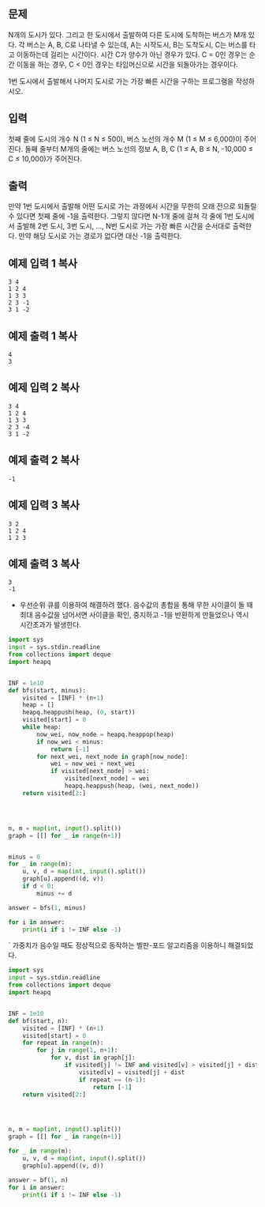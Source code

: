 ## 문제

N개의 도시가 있다. 그리고 한 도시에서 출발하여 다른 도시에 도착하는 버스가 M개 있다. 각 버스는 A, B, C로 나타낼 수 있는데, A는 시작도시, B는 도착도시, C는 버스를 타고 이동하는데 걸리는 시간이다. 시간 C가 양수가 아닌 경우가 있다. C = 0인 경우는 순간 이동을 하는 경우, C < 0인 경우는 타임머신으로 시간을 되돌아가는 경우이다.

1번 도시에서 출발해서 나머지 도시로 가는 가장 빠른 시간을 구하는 프로그램을 작성하시오.

## 입력

첫째 줄에 도시의 개수 N (1 ≤ N ≤ 500), 버스 노선의 개수 M (1 ≤ M ≤ 6,000)이 주어진다. 둘째 줄부터 M개의 줄에는 버스 노선의 정보 A, B, C (1 ≤ A, B ≤ N, -10,000 ≤ C ≤ 10,000)가 주어진다. 

## 출력

만약 1번 도시에서 출발해 어떤 도시로 가는 과정에서 시간을 무한히 오래 전으로 되돌릴 수 있다면 첫째 줄에 -1을 출력한다. 그렇지 않다면 N-1개 줄에 걸쳐 각 줄에 1번 도시에서 출발해 2번 도시, 3번 도시, ..., N번 도시로 가는 가장 빠른 시간을 순서대로 출력한다. 만약 해당 도시로 가는 경로가 없다면 대신 -1을 출력한다.

## 예제 입력 1 복사

```
3 4
1 2 4
1 3 3
2 3 -1
3 1 -2
```

## 예제 출력 1 복사

```
4
3
```

## 예제 입력 2 복사

```
3 4
1 2 4
1 3 3
2 3 -4
3 1 -2
```

## 예제 출력 2 복사

```
-1
```

## 예제 입력 3 복사

```
3 2
1 2 4
1 2 3
```

## 예제 출력 3 복사

```
3
-1
```



- 우선순위 큐를 이용하여 해결하려 했다. 음수값의 총합을 통해 무한 사이클이 돌 때 최대 음수값을 넘어서면 사이클을 확인, 중지하고 -1을 반환하게 만들었으나 역시 시간초과가 발생한다.
```python
import sys
input = sys.stdin.readline
from collections import deque
import heapq


INF = 1e10
def bfs(start, minus):
    visited = [INF] * (n+1)
    heap = []
    heapq.heappush(heap, (0, start))
    visited[start] = 0
    while heap:
        now_wei, now_node = heapq.heappop(heap)
        if now_wei < minus:
            return [-1]
        for next_wei, next_node in graph[now_node]:
            wei = now_wei + next_wei
            if visited[next_node] > wei:
                visited[next_node] = wei
                heapq.heappush(heap, (wei, next_node))
    return visited[2:]




n, m = map(int, input().split())
graph = [[] for _ in range(n+1)]


minus = 0
for _ in range(m):
    u, v, d = map(int, input().split())
    graph[u].append((d, v))
    if d < 0:
        minus += d

answer = bfs(1, minus)

for i in answer:
    print(i if i != INF else -1)
```

` 가중치가 음수일 때도 정상적으로 동작하는 벨판-포드 알고리즘을 이용하니 해결되었다.
```python
import sys
input = sys.stdin.readline
from collections import deque
import heapq


INF = 1e10
def bf(start, n):
    visited = [INF] * (n+1)
    visited[start] = 0
    for repeat in range(n):
        for j in range(1, n+1):
            for v, dist in graph[j]:
                if visited[j] != INF and visited[v] > visited[j] + dist:
                    visited[v] = visited[j] + dist
                    if repeat == (n-1):
                        return [-1]
    return visited[2:]




n, m = map(int, input().split())
graph = [[] for _ in range(n+1)]

for _ in range(m):
    u, v, d = map(int, input().split())
    graph[u].append((v, d))

answer = bf(1, n)
for i in answer:
    print(i if i != INF else -1)
```
